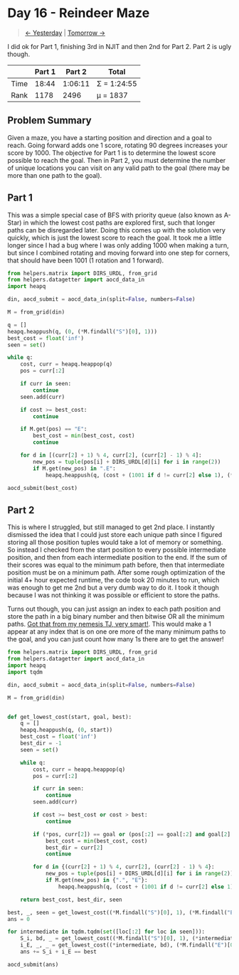 # Day 16 - Reindeer Maze

> [<- Yesterday](15.md) | [Tomorrow ->](17.md)

I did ok for Part 1, finishing 3rd in NJIT and then 2nd for Part 2. Part 2 is ugly though.

|      | Part 1 | Part 2  | Total       |
|------|--------|---------|-------------|
| Time | 18:44  | 1:06:11 | Σ = 1:24:55 |
| Rank | 1178   | 2496    | μ = 1837    |

## Problem Summary

Given a maze, you have a starting position and direction and a goal to reach. Going forward adds one 1 score, rotating 90 degrees increases your score by 1000. The objective for Part 1 is to determine the lowest score possible to reach the goal. Then in Part 2, you must determine the number of unique locations you can visit on any valid path to the goal (there may be more than one path to the goal).

## Part 1

This was a simple special case of BFS with priority queue (also known as A-Star) in which the lowest cost paths are explored first, such that longer paths can be disregarded later. Doing this comes up with the solution very quickly, which is just the lowest score to reach the goal. It took me a little longer since I had a bug where I was only adding 1000 when making a turn, but since I combined rotating and moving forward into one step for corners, that should have been 1001 (1 rotation and 1 forward).

```python
from helpers.matrix import DIRS_URDL, from_grid
from helpers.datagetter import aocd_data_in
import heapq

din, aocd_submit = aocd_data_in(split=False, numbers=False)

M = from_grid(din)

q = []
heapq.heappush(q, (0, (*M.findall("S")[0], 1)))
best_cost = float('inf')
seen = set()

while q:
    cost, curr = heapq.heappop(q)
    pos = curr[:2]

    if curr in seen:
        continue
    seen.add(curr)

    if cost >= best_cost:
        continue

    if M.get(pos) == "E":
        best_cost = min(best_cost, cost)
        continue

    for d in [(curr[2] + 1) % 4, curr[2], (curr[2] - 1) % 4]:
        new_pos = tuple(pos[i] + DIRS_URDL[d][i] for i in range(2))
        if M.get(new_pos) in ".E":
            heapq.heappush(q, (cost + (1001 if d != curr[2] else 1), (*new_pos, d)))

aocd_submit(best_cost)
```

## Part 2

This is where I struggled, but still managed to get 2nd place. I instantly dismissed the idea that I could just store each unique path since I figured storing all those position tuples would take a lot of memory or something. So instead I checked from the start position to every possible intermediate position, and then from each intermediate position to the end. If the sum of their scores was equal to the minimum path before, then that intermediate position must be on a minimum path. After some rough optimization of the initial 4+ hour expected runtime, the code took 20 minutes to run, which was enough to get me 2nd but a very dumb way to do it. I took it though because I was not thinking it was possible or efficient to store the paths.

Turns out though, you can just assign an index to each path position and store the path in a big binary number and then bitwise OR all the minimum paths. [Got that from my nemesis TJ, very smart!](https://github.com/TJThePiGuy/AdventOfCode/blob/main/2024/notes/16.md). This would make a 1 appear at any index that is on one ore more of the many minimum paths to the goal, and you can just count how many 1s there are to get the answer!  

```python
from helpers.matrix import DIRS_URDL, from_grid
from helpers.datagetter import aocd_data_in
import heapq
import tqdm

din, aocd_submit = aocd_data_in(split=False, numbers=False)

M = from_grid(din)


def get_lowest_cost(start, goal, best):
    q = []
    heapq.heappush(q, (0, start))
    best_cost = float('inf')
    best_dir = -1
    seen = set()

    while q:
        cost, curr = heapq.heappop(q)
        pos = curr[:2]

        if curr in seen:
            continue
        seen.add(curr)

        if cost >= best_cost or cost > best:
            continue

        if (*pos, curr[2]) == goal or (pos[:2] == goal[:2] and goal[2] < 0):
            best_cost = min(best_cost, cost)
            best_dir = curr[2]
            continue

        for d in {(curr[2] + 1) % 4, curr[2], (curr[2] - 1) % 4}:
            new_pos = tuple(pos[i] + DIRS_URDL[d][i] for i in range(2))
            if M.get(new_pos) in {".", "E"}:
                heapq.heappush(q, (cost + (1001 if d != curr[2] else 1), (*new_pos, d)))

    return best_cost, best_dir, seen

best, _, seen = get_lowest_cost((*M.findall("S")[0], 1), (*M.findall("E")[0], -1), float('inf'))
ans = 0

for intermediate in tqdm.tqdm(set([loc[:2] for loc in seen])):
    S_i, bd, _ = get_lowest_cost((*M.findall("S")[0], 1), (*intermediate, -1), best)
    i_E, _, _ = get_lowest_cost((*intermediate, bd), (*M.findall("E")[0], -1), best - S_i)
    ans += S_i + i_E == best

aocd_submit(ans)
```
